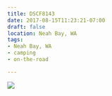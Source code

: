 ```yaml
---
title: DSCF8143
date: 2017-08-15T11:23:21-07:00
draft: false
location: Neah Bay, WA
tags:
- Neah Bay, WA
- camping
- on-the-road

---
```

![](https://d17enza3bfujl8.cloudfront.net/DSCF8143.jpg)
